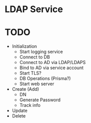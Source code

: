 # LDAP Service

# TODO
- Initialization
    - Start logging service
    - Connect to DB
    - Connect to AD via LDAP/LDAPS
    - Bind to AD via service account
    - Start TLS?
    - DB Operations (Prisma?)
    - Start web server
- Create (Add)
    - DN
    - Generate Password
    - Track info
- Update
- Delete